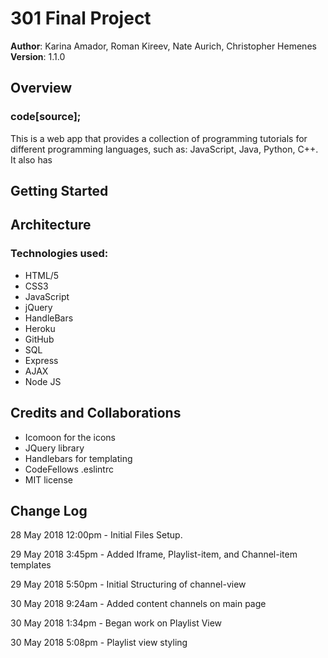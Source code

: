 # 301 Final Project

**Author**: Karina Amador, Roman Kireev, Nate Aurich, Christopher Hemenes
**Version**: 1.1.0 

## Overview
### code[source];

This is a web app that provides a collection of programming tutorials for different programming languages, such as: JavaScript,
Java, Python, C++. It also has 

## Getting Started
<!-- What are the steps that a user must take in order to build this app on their own machine and get it running? -->

## Architecture
### Technologies used:

- HTML/5
- CSS3
- JavaScript
- jQuery
- HandleBars
- Heroku
- GitHub
- SQL
- Express
- AJAX
- Node JS

## Credits and Collaborations

- Icomoon for the icons
- JQuery library
- Handlebars for templating
- CodeFellows .eslintrc
- MIT license




## Change Log
<!-- Use this are to document the iterative changes made to your application as each feature is successfully implemented. Use time stamps. Here's an examples:-->

28 May 2018 12:00pm - Initial Files Setup.

29 May 2018 3:45pm - Added Iframe, Playlist-item, and Channel-item templates

29 May 2018 5:50pm - Initial Structuring of channel-view

30 May 2018 9:24am - Added content channels on main page

30 May 2018 1:34pm - Began work on Playlist View

30 May 2018 5:08pm - Playlist view styling
